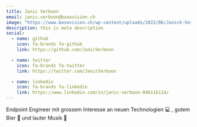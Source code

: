 ```yaml
---
title: Janic Verboon
email: janic.verboon@basevision.ch
image: "https://www.basevision.ch/wp-content/uploads/2022/06/Janick-Verboon_MG_5860.jpg"
description: this is meta description
social:
  - name: github
    icon: fa-brands fa-github
    link: https://github.com/JanicVerboon

  - name: twitter
    icon: fa-brands fa-twitter
    link: https://twitter.com/JanicVerboon

  - name: linkedin
    icon: fa-brands fa-linkedin
    link: https://www.linkedin.com/in/janic-verboon-04b11b114/
---
```


Endpoint Engineer mit grossem Interesse an neuen Technologien :computer: , gutem Bier :beer: und lauter Musik :metal: 
